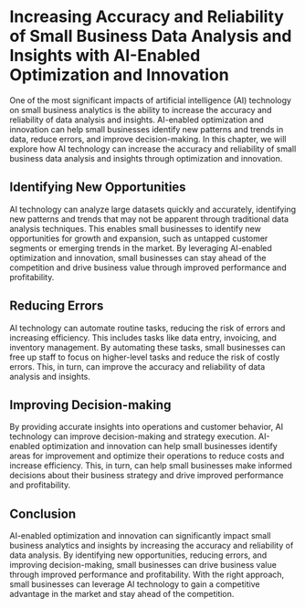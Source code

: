 Increasing Accuracy and Reliability of Small Business Data Analysis and Insights with AI-Enabled Optimization and Innovation
==================================================================================================================================================================================================

One of the most significant impacts of artificial intelligence (AI) technology on small business analytics is the ability to increase the accuracy and reliability of data analysis and insights. AI-enabled optimization and innovation can help small businesses identify new patterns and trends in data, reduce errors, and improve decision-making. In this chapter, we will explore how AI technology can increase the accuracy and reliability of small business data analysis and insights through optimization and innovation.

Identifying New Opportunities
-----------------------------

AI technology can analyze large datasets quickly and accurately, identifying new patterns and trends that may not be apparent through traditional data analysis techniques. This enables small businesses to identify new opportunities for growth and expansion, such as untapped customer segments or emerging trends in the market. By leveraging AI-enabled optimization and innovation, small businesses can stay ahead of the competition and drive business value through improved performance and profitability.

Reducing Errors
---------------

AI technology can automate routine tasks, reducing the risk of errors and increasing efficiency. This includes tasks like data entry, invoicing, and inventory management. By automating these tasks, small businesses can free up staff to focus on higher-level tasks and reduce the risk of costly errors. This, in turn, can improve the accuracy and reliability of data analysis and insights.

Improving Decision-making
-------------------------

By providing accurate insights into operations and customer behavior, AI technology can improve decision-making and strategy execution. AI-enabled optimization and innovation can help small businesses identify areas for improvement and optimize their operations to reduce costs and increase efficiency. This, in turn, can help small businesses make informed decisions about their business strategy and drive improved performance and profitability.

Conclusion
----------

AI-enabled optimization and innovation can significantly impact small business analytics and insights by increasing the accuracy and reliability of data analysis. By identifying new opportunities, reducing errors, and improving decision-making, small businesses can drive business value through improved performance and profitability. With the right approach, small businesses can leverage AI technology to gain a competitive advantage in the market and stay ahead of the competition.
